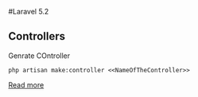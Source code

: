 #Laravel 5.2 

## Controllers


Genrate COntroller

	php artisan make:controller <<NameOfTheController>>


[Read more](https://laravel.com/docs/5.2/controllers)